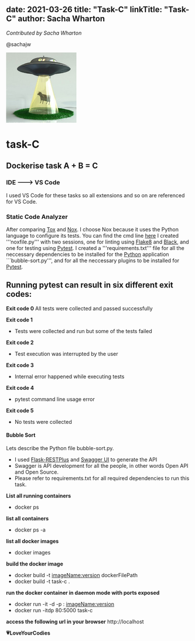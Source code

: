 date: 2021-03-26
title: "Task-C"
linkTitle: "Task-C"
author: Sacha Wharton
---

*Contributed by Sacha Wharton* 

@sachajw

<div>
<img src="./images/ufo-abduct-cow.jpg" alt="task-c" height="192px" width="192x" />
</div>
<p></p>

# task-C
## Dockerise task A + B = C

### IDE ---> VS Code 
I used VS Code for these tasks so all extensions and so on are referenced for VS Code.

### Static Code Analyzer
After comparing [Tox](https://tox.readthedocs.io/en/latest/index.html) and [Nox](https://nox.thea.codes/en/stable/).
I choose Nox because it uses the Python language to configure its tests. You can find the cmd line [here](https://nox.thea.codes/en/stable/usage.html)
I created '''noxfile.py''' with two sessions, one for linting using [Flake8](https://flake8.pycqa.org/en/latest/) and [Black](https://pypi.org/project/black/), and one for testing using [Pytest](https://docs.pytest.org/en/stable/contents.html).
I created a '''requirements.txt''' file for all the neccessary dependencies to be installed for the [Python](https://www.python.org/) application ```bubble-sort.py''',
and for all the neccessary plugins to be installed for [Pytest](https://docs.pytest.org/en/stable/contents.html).

## Running pytest can result in six different exit codes:

**Exit code 0**
All tests were collected and passed successfully

**Exit code 1**
* Tests were collected and run but some of the tests failed

**Exit code 2**
* Test execution was interrupted by the user

**Exit code 3**
* Internal error happened while executing tests

**Exit code 4**
* pytest command line usage error

**Exit code 5**
* No tests were collected

#### Bubble Sort
Lets describe the Python file bubble-sort.py.

* I used [Flask-RESTPlus](https://flask-restplus.readthedocs.io/en/stable/) and [Swagger UI](https://swagger.io/) to generate the API
* Swagger is API development for all the people, in other words Open API and Open Source.
* Please refer to requirements.txt for all required dependencies to run this task.

**List all running containers**
* docker ps

**list all containers**
* docker ps -a
    
**list all docker images**
* docker images
       
**build the docker image**
* docker build -t <imageName:version> dockerFilePath
* docker build -t task-c .
       
**run the docker container in daemon mode with ports exposed**
* docker run -it -d -p <outsidePort>:<dockerInsidePort> <imageName:version>
* docker run -itdp 80:5000 task-c

**access the following url in your browser** http://localhost

**:heartpulse:LoveYourCodies**

